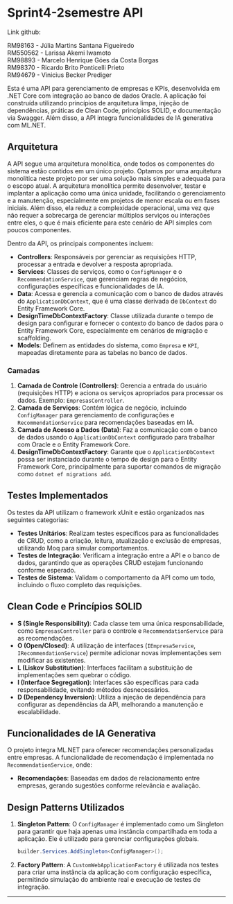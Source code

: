 # Sprint4-2semestre API
Link github: 

RM98163 - Júlia Martins Santana Figueiredo  
RM550562 - Larissa Akemi Iwamoto  
RM98893 - Marcelo Henrique Góes da Costa Borgas  
RM98370 - Ricardo Brito Ponticelli Prieto  
RM94679 - Vinicius Becker Prediger  

Esta é uma API para gerenciamento de empresas e KPIs, desenvolvida em .NET Core com integração ao banco de dados Oracle. A aplicação foi construída utilizando princípios de arquitetura limpa, injeção de dependências, práticas de Clean Code, princípios SOLID, e documentação via Swagger. Além disso, a API integra funcionalidades de IA generativa com ML.NET.

## Arquitetura

A API segue uma arquitetura monolítica, onde todos os componentes do sistema estão contidos em um único projeto. Optamos por uma arquitetura monolítica neste projeto por ser uma solução mais simples e adequada para o escopo atual. A arquitetura monolítica permite desenvolver, testar e implantar a aplicação como uma única unidade, facilitando o gerenciamento e a manutenção, especialmente em projetos de menor escala ou em fases iniciais. Além disso, ela reduz a complexidade operacional, uma vez que não requer a sobrecarga de gerenciar múltiplos serviços ou interações entre eles, o que é mais eficiente para este cenário de API simples com poucos componentes.

Dentro da API, os principais componentes incluem:

- **Controllers**: Responsáveis por gerenciar as requisições HTTP, processar a entrada e devolver a resposta apropriada.
- **Services**: Classes de serviços, como o `ConfigManager` e o `RecommendationService`, que gerenciam regras de negócios, configurações específicas e funcionalidades de IA.
- **Data**: Acessa e gerencia a comunicação com o banco de dados através do `ApplicationDbContext`, que é uma classe derivada de `DbContext` do Entity Framework Core.
- **DesignTimeDbContextFactory**: Classe utilizada durante o tempo de design para configurar e fornecer o contexto do banco de dados para o Entity Framework Core, especialmente em cenários de migração e scaffolding.
- **Models**: Definem as entidades do sistema, como `Empresa` e `KPI`, mapeadas diretamente para as tabelas no banco de dados.

### Camadas

1. **Camada de Controle (Controllers)**: Gerencia a entrada do usuário (requisições HTTP) e aciona os serviços apropriados para processar os dados. Exemplo: `EmpresasController`.
2. **Camada de Serviços**: Contém lógica de negócio, incluindo `ConfigManager` para gerenciamento de configurações e `RecommendationService` para recomendações baseadas em IA.
3. **Camada de Acesso a Dados (Data)**: Faz a comunicação com o banco de dados usando o `ApplicationDbContext` configurado para trabalhar com Oracle e o Entity Framework Core.
4. **DesignTimeDbContextFactory**: Garante que o `ApplicationDbContext` possa ser instanciado durante o tempo de design para o Entity Framework Core, principalmente para suportar comandos de migração como `dotnet ef migrations add`.

## Testes Implementados

Os testes da API utilizam o framework xUnit e estão organizados nas seguintes categorias:
- **Testes Unitários**: Realizam testes específicos para as funcionalidades de CRUD, como a criação, leitura, atualização e exclusão de empresas, utilizando Moq para simular comportamentos.
- **Testes de Integração**: Verificam a integração entre a API e o banco de dados, garantindo que as operações CRUD estejam funcionando conforme esperado.
- **Testes de Sistema**: Validam o comportamento da API como um todo, incluindo o fluxo completo das requisições.

## Clean Code e Princípios SOLID

- **S (Single Responsibility)**: Cada classe tem uma única responsabilidade, como `EmpresasController` para o controle e `RecommendationService` para as recomendações.
- **O (Open/Closed)**: A utilização de interfaces (`IEmpresaService`, `IRecommendationService`) permite adicionar novas implementações sem modificar as existentes.
- **L (Liskov Substitution)**: Interfaces facilitam a substituição de implementações sem quebrar o código.
- **I (Interface Segregation)**: Interfaces são específicas para cada responsabilidade, evitando métodos desnecessários.
- **D (Dependency Inversion)**: Utiliza a injeção de dependência para configurar as dependências da API, melhorando a manutenção e escalabilidade.

## Funcionalidades de IA Generativa

O projeto integra ML.NET para oferecer recomendações personalizadas entre empresas. A funcionalidade de recomendação é implementada no `RecommendationService`, onde:
- **Recomendações**: Baseadas em dados de relacionamento entre empresas, gerando sugestões conforme relevância e avaliação.


## Design Patterns Utilizados

1. **Singleton Pattern**:
   O `ConfigManager` é implementado como um Singleton para garantir que haja apenas uma instância compartilhada em toda a aplicação. Ele é utilizado para gerenciar configurações globais.

   ```csharp
   builder.Services.AddSingleton<ConfigManager>();
   ```

2. **Factory Pattern**:
   A `CustomWebApplicationFactory` é utilizada nos testes para criar uma instância da aplicação com configuração específica, permitindo simulação do ambiente real e execução de testes de integração.

--- 

